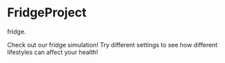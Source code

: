 # FridgeProject
fridge.

Check out our fridge simulation! Try different settings to see how different lifestyles can affect your health!
